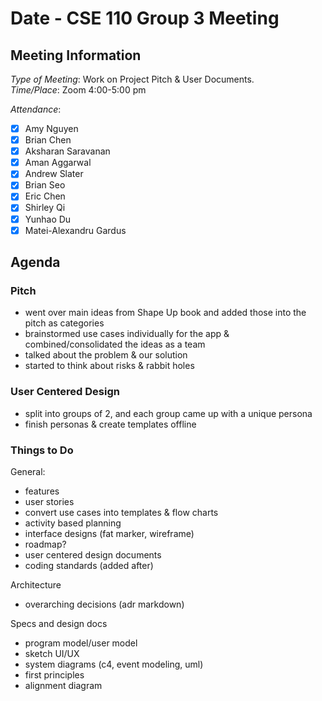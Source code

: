 # Date - CSE 110 Group 3 Meeting

## Meeting Information

*Type of Meeting*: Work on Project Pitch & User Documents.    
*Time/Place*: Zoom 4:00-5:00 pm

*Attendance*:
- [x] Amy Nguyen
- [x] Brian Chen
- [x] Aksharan Saravanan
- [x] Aman Aggarwal
- [x] Andrew Slater
- [x] Brian Seo
- [x] Eric Chen
- [x] Shirley Qi
- [x] Yunhao Du
- [x] Matei-Alexandru Gardus

## Agenda


### Pitch
- went over main ideas from Shape Up book and added those into the pitch as categories
- brainstormed use cases individually for the app & combined/consolidated the ideas as a team
- talked about the problem & our solution
- started to think about risks & rabbit holes

### User Centered Design

- split into groups of 2, and each group came up with a unique persona 
- finish personas & create templates offline


### Things to Do

General:
- features
- user stories
- convert use cases into templates & flow charts
- activity based planning
- interface designs (fat marker, wireframe)
- roadmap?
- user centered design documents
- coding standards (added after)

Architecture 
- overarching decisions (adr markdown)

Specs and design docs
- program model/user model
- sketch UI/UX
- system diagrams (c4, event modeling, uml)
- first principles
- alignment diagram




